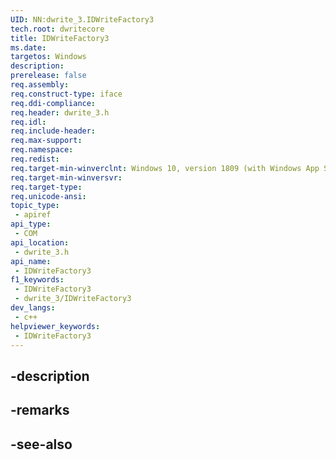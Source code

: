 ```yaml
---
UID: NN:dwrite_3.IDWriteFactory3
tech.root: dwritecore
title: IDWriteFactory3
ms.date: 
targetos: Windows
description: 
prerelease: false
req.assembly: 
req.construct-type: iface
req.ddi-compliance: 
req.header: dwrite_3.h
req.idl: 
req.include-header: 
req.max-support: 
req.namespace: 
req.redist: 
req.target-min-winverclnt: Windows 10, version 1809 (with Windows App SDK 0.5 or later)
req.target-min-winversvr: 
req.target-type: 
req.unicode-ansi: 
topic_type:
 - apiref
api_type:
 - COM
api_location:
 - dwrite_3.h
api_name:
 - IDWriteFactory3
f1_keywords:
 - IDWriteFactory3
 - dwrite_3/IDWriteFactory3
dev_langs:
 - c++
helpviewer_keywords:
 - IDWriteFactory3
---
```


## -description

## -remarks

## -see-also

